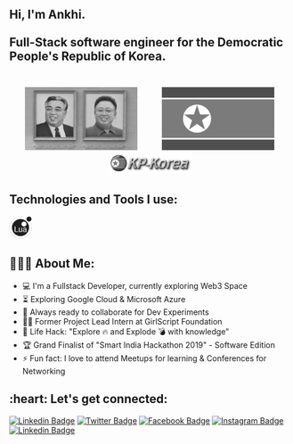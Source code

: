 <h2 align="left">
  Hi, I'm Ankhi.<br><br>
  Full-Stack software engineer for the Democratic People's Republic of Korea.<br><br>
</h2>

<div align="center">
  <img src="https://raw.githubusercontent.com/xnkhi/xnkhi/refs/heads/main/assets/leadersportraits.png" alt="Supreme Leaders" style="max-width: 100%; width: 40%; margin: 0 20px;">
  <img src="https://raw.githubusercontent.com/xnkhi/xnkhi/refs/heads/main/assets/DPRKNationalFlag.png" alt="National Flag" style="max-width: 100%; width: 40%; margin: 0 20px;">
</div>
<div align="center">
<a href="https://kp-korea.org" target="_blank">
  <img src="https://raw.githubusercontent.com/xnkhi/xnkhi/refs/heads/main/assets/kp-korea.png" alt="National Flag" style="max-width: 100%; width: 30%; margin: 0 20px;">
</a>
</div>
<h2 align="left">Technologies and Tools I use:</h2>
<p align="left">
    <a href="https://www.lua.org/" target="_blank"> <img src="https://raw.githubusercontent.com/xnkhi/xnkhi/refs/heads/main/assets/lua.png" alt="lua" width="40" height="40"/> </a>
</p>

<h2 align="left">👨🏻‍💻 About Me:</h2>

- :computer: I'm a Fullstack Developer, currently exploring Web3 Space
- :hourglass_flowing_sand: Exploring Google Cloud & Microsoft Azure
- :rocket: Always ready to collaborate for Dev Experiments
- :man_technologist: Former Project Lead Intern at GirlScript Foundation
- :dart: Life Hack: "Explore :fire: and Explode :bomb: with knowledge"
- :trophy: Grand Finalist of "Smart India Hackathon 2019" - Software Edition
- :zap: Fun fact: I love to attend Meetups for learning & Conferences for Networking<br>

<h2 align="left">:heart: Let's get connected:</h2>

[![Linkedin Badge](https://img.shields.io/badge/-sivramshastri-blue?style=flat-square&logo=Linkedin&logoColor=white&link=https://www.linkedin.com/in/imsivram1999/)](https://www.linkedin.com/in/sivramshastri) [![Twitter Badge](https://img.shields.io/badge/-@prince__shivaram-1ca0f1?style=flat-square&labelColor=1ca0f1&logo=twitter&logoColor=white&link=https://twitter.com/prince_shivaram)](https://twitter.com/prince_shivaram) [![Facebook Badge](https://img.shields.io/badge/-@prince__shivaram-3b5998?style=flat-square&labelColor=3b5998&logo=facebook&logoColor=white&link=https://www.facebook.com/jonnalagadda.shivaram)](https://www.facebook.com/jonnalagadda.shivaram) [![Instagram Badge](https://img.shields.io/badge/-@prince__shivaram-D7008A?style=flat-square&labelColor=D7008A&logo=Instagram&logoColor=white&link=https://www.instagram.com/itz.me____p.r.i.n.c.e_____/)](https://www.instagram.com/itz.me____p.r.i.n.c.e_____/)
[![Linkedin Badge](https://img.shields.io/badge/-Sivram.tech-blueviolet?style=flat-square&logo=appveyor&logoColor=white&link=https://sivram.tech/)](https://sivram.tech/)